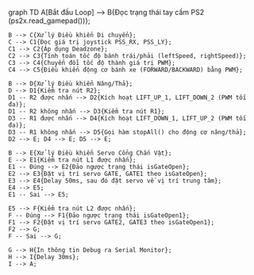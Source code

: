 graph TD
    A[Bắt đầu Loop] --> B{Đọc trạng thái tay cầm PS2 (ps2x.read_gamepad())};

    B --> C{Xử lý Điều khiển Di chuyển};
    C --> C1{Đọc giá trị joystick PSS_RX, PSS_LY};
    C1 --> C2{Áp dụng Deadzone};
    C2 --> C3{Tính toán tốc độ bánh trái/phải (leftSpeed, rightSpeed)};
    C3 --> C4{Chuyển đổi tốc độ thành giá trị PWM};
    C4 --> C5{Điều khiển động cơ bánh xe (FORWARD/BACKWARD) bằng PWM};

    B --> D{Xử lý Điều khiển Nâng/Thả};
    D --> D1{Kiểm tra nút R2};
    D1 -- R2 được nhấn --> D2{Kích hoạt LIFT_UP_1, LIFT_DOWN_2 (PWM tối đa)};
    D1 -- R2 không nhấn --> D3{Kiểm tra nút R1};
    D3 -- R1 được nhấn --> D4{Kích hoạt LIFT_DOWN_1, LIFT_UP_2 (PWM tối đa)};
    D3 -- R1 không nhấn --> D5{Gọi hàm stopAll() cho động cơ nâng/thả};
    D2 --> E; D4 --> E; D5 --> E;

    B --> E{Xử lý Điều khiển Servo Cổng Chắn Vật};
    E --> E1{Kiểm tra nút L1 được nhấn};
    E1 -- Đúng --> E2{Đảo ngược trạng thái isGateOpen};
    E2 --> E3{Đặt vị trí servo GATE, GATE1 theo isGateOpen};
    E3 --> E4{Delay 50ms, sau đó đặt servo về vị trí trung tâm};
    E4 --> E5;
    E1 -- Sai --> E5;

    E5 --> F{Kiểm tra nút L2 được nhấn};
    F -- Đúng --> F1{Đảo ngược trạng thái isGateOpen1};
    F1 --> F2{Đặt vị trí servo GATE2, GATE3 theo isGateOpen1};
    F2 --> G;
    F -- Sai --> G;

    G --> H{In thông tin Debug ra Serial Monitor};
    H --> I{Delay 30ms};
    I --> A;
